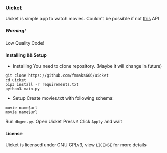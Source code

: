 ### Uicket
Uicket is simple app to watch movies. Couldn't be possible if not [this](https://github.com/SuperZombi/HdRezkaApi) API
##### Warning!
Low Quality Code!
#### Installing && Setup
- Installing
You need to clone repository. (Maybe it will change in future)
```
git clone https://github.com/fmmaks666/uicket
cd uicket
pip3 install -r requirements.txt
python3 main.py
```
- Setup
Create movies.txt with following schema: 
```
movie name$url
movie name$url
```
Run `dbgen.py`.
Open Uicket
Press `S`
Click `Apply` and wait

#### License
Uicket is licensed under GNU GPLv3, view `LICENSE` for more details
